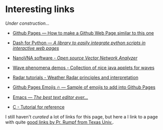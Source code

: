 # Interesting links

_*Under construction...*_

- [Github Pages — How to make a Github Web Page similar to this one](https://nicolas-van.github.io/easy-markdown-to-github-pages/)

- [Dash for Python — _A library to easily integrate python scripts in interactive web pages_ ](https://dash.plotly.com/introduction)

- [NanoVNA software - _Open source Vector Network Analyzer_](https://nanorfe.com/nanovna-v2.html) 

- [Wave phenomena demos - Collection of nice java applets for waves](https://falstad.com/mathphysics.html) 

- [Radar tutorials - Weather Radar principles and interpretation](https://www.radartutorial.eu/index.en.html)

- [Github Pages Emojis :fire: — Sample of emojis to add into Github Pages](https://github.com/markdown-templates/markdown-emojis)

- [Emacs — _The best text editor ever..._](https://www.gnu.org/software/emacs/)

- [C - Tutorial for reference](http://markburgess.org/CTutorial/CTutorial.html)



I still haven't  _curated_  a lot of links for this page, but here a I link to a page with quite [good links by Pr. Rumpf from Texas Univ.](http://emlab.utep.edu/opensource.htm).


